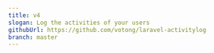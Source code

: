 ```yaml
---
title: v4
slogan: Log the activities of your users
githubUrl: https://github.com/votong/laravel-activitylog
branch: master
---
```

